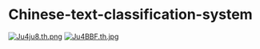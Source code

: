 # Chinese-text-classification-system
[![Ju4ju8.th.png](https://s1.ax1x.com/2020/04/19/Ju4ju8.th.png)](https://imgchr.com/i/Ju4ju8)
[![Ju4BBF.th.jpg](https://s1.ax1x.com/2020/04/19/Ju4BBF.th.jpg)](https://imgchr.com/i/Ju4BBF)
